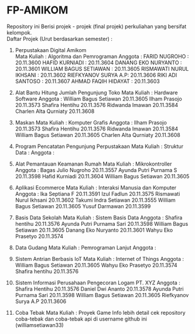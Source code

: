 # FP-AMIKOM
Repository ini Berisi projek - projek (final projek) perkuliahan yang bersifat kelompok.<br>
Daftar Projek (Urut berdasarkan semester) :<br>

1. Perpustakaan Digital Amikom<br>
   Mata Kuliah : Algoritma dan Pemrograman
   Anggota :
   FARID NUGROHO : 20.11.3600
   HAFID KURNIADI : 20.11.3604
   DANANG EKO NURYANTO : 20.11.3601
   WILLIAM BAGUS SETIAWAN : 20.11.3605
   RISMAWATI NURUL IKHSANI : 20.11.3602
   RIEFKYANOV SURYA A.P: 20.11.3606
   RIKI ADI SANTOSO : 20.11.3607
   AHMAD FAQIH HIDAYAT : 20.11.3603
   
3. Alat Bantu Hitung Jumlah Pengunjung Toko
   Mata Kuliah :
   Hardware Software
   Anggota :
   William Bagus Setiawan 20.11.3605
   Ilham Prasojo 20.11.3573
   Shafira Hentihu 20.11.3576
   Ridwanda Imawan 20.11.3584
   Charlen Alta Qurniaty 20.11.3608
   
2. Maskan
   Mata Kuliah :
   Komputer Grafis
   Anggota :
   Ilham Prasojo 20.11.3573
   Shafira Hentihu 20.11.3576
   Ridwanda Imawan 20.11.3584
   William Bagus Setiawan 20.11.3605
   Charlen Alta Qurniaty 20.11.3608
   
2. Program Pencatatan Pengunjung Perpustakaan
   Mata Kuliah :
   Struktur Data :
   Anggota :
   
3. Alat Pemantauan Keamanan Rumah
   Mata Kuliah :
   Mikrokontroller
   Anggota :
   Bagas Julio Nugroho 20.11.3557
   Ayunda Putri Purnama S 20.11.3598
   Hafid Kurniadi 20.11.3604
   William Bagus Setiawan 20.11.3605
   
3. Aplikasi Ecommerce
   Mata Kuliah :
   Interaksi Manusia dan Komputer
   Anggota :
   Ika Septiana F 20.11.3591
   Izul Fadlun 20.11.3575
   Rismawati Nurul Ikhsani 20.11.3602
   Takumi Indra Setiawan 20.11.3555
   William Bagus Setiawan 20.11.3605
   Yusuf Darmawan 20.11.3599
   
3. Basis Data Sekolah
   Mata Kuliah :
   Sistem Basis Data
   Anggota :
   Shafira hentihu 20.11.3576
   Ayunda Putri Purnama Sari 20.11.3598
   William Bagus Setiawan 20.11.3605
   Danang Eko Nuryanto 20.11.3601
   Wahyu Eko Prasetyo 20.11.3574
   
3. Data Gudang
   Mata Kuliah :
   Pemrograman Lanjut
   Anggota :
   
5. Sistem Antrian Berbasis IoT
   Mata Kuliah :
   Internet of Things
   Anggota :
   William Bagus Setiawan 20.11.3605
   Wahyu Eko Prasetyo 20.11.3574
   Shafira hentihu 20.11.3576
   
5. Sistem Informasi Perusahaan Pengecoran Logam PT. XYZ
   Anggota :
   Shafira Hentihu 20.11.3576
   Daniel Dwi Ananto 20.11.3578
   Ayunda Putri Purnama Sari 20.11.3598
   William Bagus Setiawan 20.11.3605
   Riefkyanov Surya A.P 20.11.3606
   
7. Coba Tebak
   Mata Kuliah :
   Proyek Game
   Info lebih detail cek repository coba-tebak dan coba-tebak api di username github ini (williamsetiawan33)
